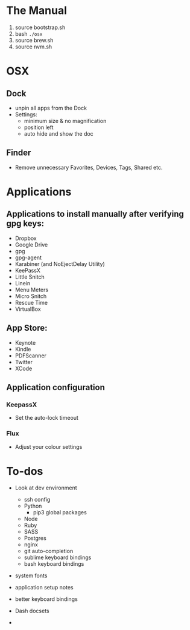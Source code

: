 # The Manual

1. source bootstrap.sh
2. bash `./osx`
3. source brew.sh
4. source nvm.sh

# OSX

## Dock
 - unpin all apps from the Dock
 - Settings:
	 - minimum size & no magnification
	 - position left
	 - auto hide and show the doc

## Finder
 - Remove unnecessary Favorites, Devices, Tags, Shared etc.

# Applications

## Applications to install manually after verifying gpg keys:
 - Dropbox
 - Google Drive
 - gpg
 - gpg-agent
 - Karabiner (and NoEjectDelay Utility)
 - KeePassX
 - Little Snitch
 - Linein
 - Menu Meters
 - Micro Snitch
 - Rescue Time
 - VirtualBox

## App Store:
  - Keynote
  - Kindle
  - PDFScanner
  - Twitter
  - XCode

## Application configuration

### KeepassX
 
 - Set the auto-lock timeout

### Flux

 - Adjust your colour settings
 
# To-dos

 - Look at dev environment
 	- ssh config
 	- Python
 		- pip3 global packages
 	- Node
 	- Ruby
 	- SASS
 	- Postgres
 	- nginx
 	- git auto-completion
 	- sublime keyboard bindings
 	- bash keyboard bindings
 - system fonts
 - application setup notes
 - better keyboard bindings
 - Dash docsets

 - 